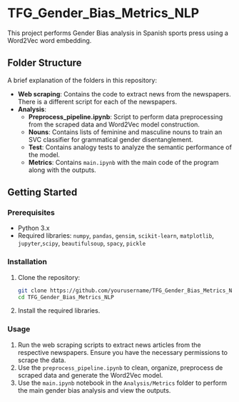 # TFG_Gender_Bias_Metrics_NLP

This project performs Gender Bias analysis in Spanish sports press using a Word2Vec word embedding.

## Folder Structure

A brief explanation of the folders in this repository:

* **Web scraping**: Contains the code to extract news from the newspapers. There is a different script for each of the newspapers.
* **Analysis**:
  * **Preprocess_pipeline.ipynb**: Script to perform data preprocessing from the scraped data and Word2Vec model construction. 
  * **Nouns**: Contains lists of feminine and masculine nouns to train an SVC classifier for grammatical gender disentanglement.
  * **Test**: Contains analogy tests to analyze the semantic performance of the model.
  * **Metrics**: Contains `main.ipynb` with the main code of the program along with the outputs.

## Getting Started

### Prerequisites

- Python 3.x
- Required libraries: `numpy`, `pandas`, `gensim`, `scikit-learn`, `matplotlib`, `jupyter`,`scipy`, `beautifulsoup`, `spacy`, `pickle`

### Installation

1. Clone the repository:
    ```bash
    git clone https://github.com/yourusername/TFG_Gender_Bias_Metrics_NLP.git
    cd TFG_Gender_Bias_Metrics_NLP
    ```

2. Install the required libraries.

### Usage

1. Run the web scraping scripts to extract news articles from the respective newspapers. Ensure you have the necessary permissions to scrape the data.
2. Use the `preprocess_pipeline.ipynb` to clean, organize, preprocess de scraped data and generate the Word2Vec model.
3. Use the `main.ipynb` notebook in the `Analysis/Metrics` folder to perform the main gender bias analysis and view the outputs.
